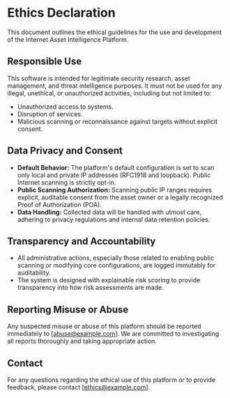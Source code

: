 # Ethics Declaration

This document outlines the ethical guidelines for the use and development of the Internet Asset Intelligence Platform.

## Responsible Use

This software is intended for legitimate security research, asset management, and threat intelligence purposes. It must not be used for any illegal, unethical, or unauthorized activities, including but not limited to:

*   Unauthorized access to systems.
*   Disruption of services.
*   Malicious scanning or reconnaissance against targets without explicit consent.

## Data Privacy and Consent

*   **Default Behavior:** The platform's default configuration is set to scan only local and private IP addresses (RFC1918 and loopback). Public internet scanning is strictly opt-in.
*   **Public Scanning Authorization:** Scanning public IP ranges requires explicit, auditable consent from the asset owner or a legally recognized Proof of Authorization (POA).
*   **Data Handling:** Collected data will be handled with utmost care, adhering to privacy regulations and internal data retention policies.

## Transparency and Accountability

*   All administrative actions, especially those related to enabling public scanning or modifying core configurations, are logged immutably for auditability.
*   The system is designed with explainable risk scoring to provide transparency into how risk assessments are made.

## Reporting Misuse or Abuse

Any suspected misuse or abuse of this platform should be reported immediately to [abuse@example.com]. We are committed to investigating all reports thoroughly and taking appropriate action.

## Contact

For any questions regarding the ethical use of this platform or to provide feedback, please contact [ethics@example.com].
